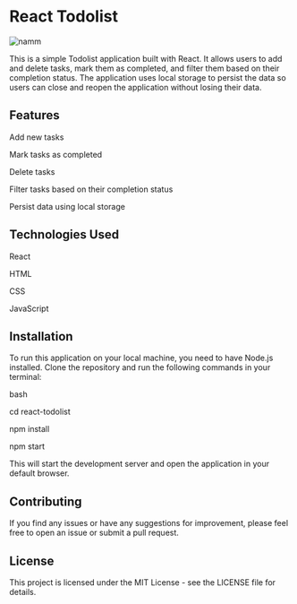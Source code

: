 <h1 align="left"> React Todolist </h1>
<img src="https://user-images.githubusercontent.com/100203073/220737808-4c7f2413-0d43-4c3e-a889-ec6643040441.png" alt="namm" /> 


<p align="left">This is a simple Todolist application built with React. It allows users to add and delete tasks, mark them as completed, and filter them based on their completion status. The application uses local storage to persist the data so users can close and reopen the application without losing their data.</p>
<h2 align="left">Features </h2>

   <p align="left"> Add new tasks </p>
   <p align="left"> Mark tasks as completed </p>
   <p align="left"> Delete tasks </p>
   <p align="left"> Filter tasks based on their completion status </p>
   <p align="left"> Persist data using local storage </p>

<h2 align="left"> Technologies Used </h2>

  <p align="left">  React </p>
  <p align="left">  HTML </p>
  <p align="left">   CSS </p>
   <p align="left">  JavaScript </p>

<h2 align="left">Installation </h2>

<p align="left">To run this application on your local machine, you need to have Node.js installed. Clone the repository and run the following commands in your terminal: </p>

<p align="left">bash </p>

 <p align="left"> cd react-todolist </p>
<p align="left"> npm install </p>
<p align="left"> npm start </p>

<p align="left"> This will start the development server and open the application in your default browser. </p>
<h2 align="left"> Contributing </h2>

<p align="left">  If you find any issues or have any suggestions for improvement, please feel free to open an issue or submit a pull request. </p>
<h2 align="left">License </h2>

 <p align="left"> This project is licensed under the MIT License - see the LICENSE file for details. </p>
 

